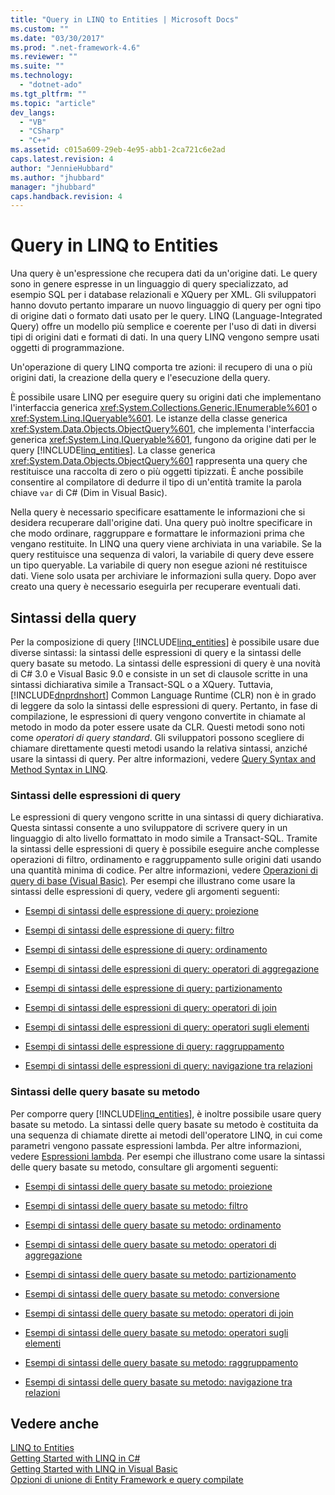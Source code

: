 ```yaml
---
title: "Query in LINQ to Entities | Microsoft Docs"
ms.custom: ""
ms.date: "03/30/2017"
ms.prod: ".net-framework-4.6"
ms.reviewer: ""
ms.suite: ""
ms.technology: 
  - "dotnet-ado"
ms.tgt_pltfrm: ""
ms.topic: "article"
dev_langs: 
  - "VB"
  - "CSharp"
  - "C++"
ms.assetid: c015a609-29eb-4e95-abb1-2ca721c6e2ad
caps.latest.revision: 4
author: "JennieHubbard"
ms.author: "jhubbard"
manager: "jhubbard"
caps.handback.revision: 4
---
```

# Query in LINQ to Entities
Una query è un'espressione che recupera dati da un'origine dati.  Le query sono in genere espresse in un linguaggio di query specializzato, ad esempio SQL per i database relazionali e XQuery per XML.  Gli sviluppatori hanno dovuto pertanto imparare un nuovo linguaggio di query per ogni tipo di origine dati o formato dati usato per le query.  LINQ \(Language\-Integrated Query\) offre un modello più semplice e coerente per l'uso di dati in diversi tipi di origini dati e formati di dati.  In una query LINQ vengono sempre usati oggetti di programmazione.  
  
 Un'operazione di query LINQ comporta tre azioni: il recupero di una o più origini dati, la creazione della query e l'esecuzione della query.  
  
 È possibile usare LINQ per eseguire query su origini dati che implementano l'interfaccia generica <xref:System.Collections.Generic.IEnumerable%601> o <xref:System.Linq.IQueryable%601>.  Le istanze della classe generica <xref:System.Data.Objects.ObjectQuery%601>, che implementa l'interfaccia generica <xref:System.Linq.IQueryable%601>, fungono da origine dati per le query [!INCLUDE[linq_entities](../../../../../../includes/linq-entities-md.md)].  La classe generica <xref:System.Data.Objects.ObjectQuery%601> rappresenta una query che restituisce una raccolta di zero o più oggetti tipizzati.  È anche possibile consentire al compilatore di dedurre il tipo di un'entità tramite la parola chiave `var` di C\# \(Dim in Visual Basic\).  
  
 Nella query è necessario specificare esattamente le informazioni che si desidera recuperare dall'origine dati.  Una query può inoltre specificare in che modo ordinare, raggruppare e formattare le informazioni prima che vengano restituite.  In LINQ una query viene archiviata in una variabile.  Se la query restituisce una sequenza di valori, la variabile di query deve essere un tipo queryable.  La variabile di query non esegue azioni né restituisce dati. Viene solo usata per archiviare le informazioni sulla query.  Dopo aver creato una query è necessario eseguirla per recuperare eventuali dati.  
  
## Sintassi della query  
 Per la composizione di query [!INCLUDE[linq_entities](../../../../../../includes/linq-entities-md.md)] è possibile usare due diverse sintassi: la sintassi delle espressioni di query e la sintassi delle query basate su metodo.  La sintassi delle espressioni di query è una novità di C\# 3.0 e Visual Basic 9.0 e consiste in un set di clausole scritte in una sintassi dichiarativa simile a Transact\-SQL o a XQuery.  Tuttavia, [!INCLUDE[dnprdnshort](../../../../../../includes/dnprdnshort-md.md)] Common Language Runtime \(CLR\) non è in grado di leggere da solo la sintassi delle espressioni di query.  Pertanto, in fase di compilazione, le espressioni di query vengono convertite in chiamate al metodo in modo da poter essere usate da CLR.  Questi metodi sono noti come *operatori di query standard*.  Gli sviluppatori possono scegliere di chiamare direttamente questi metodi usando la relativa sintassi, anziché usare la sintassi di query. Per altre informazioni, vedere [Query Syntax and Method Syntax in LINQ](../Topic/Query%20Syntax%20and%20Method%20Syntax%20in%20LINQ%20\(C%23\).md).  
  
### Sintassi delle espressioni di query  
 Le espressioni di query vengono scritte in una sintassi di query dichiarativa.  Questa sintassi consente a uno sviluppatore di scrivere query in un linguaggio di alto livello formattato in modo simile a Transact\-SQL.  Tramite la sintassi delle espressioni di query è possibile eseguire anche complesse operazioni di filtro, ordinamento e raggruppamento sulle origini dati usando una quantità minima di codice.  Per altre informazioni, vedere [Operazioni di query di base \(Visual Basic\)](../Topic/Basic%20Query%20Operations%20\(Visual%20Basic\).md).  Per esempi che illustrano come usare la sintassi delle espressioni di query, vedere gli argomenti seguenti:  
  
-   [Esempi di sintassi delle espressione di query: proiezione](../../../../../../docs/framework/data/adonet/ef/language-reference/query-expression-syntax-examples-projection.md)  
  
-   [Esempi di sintassi delle espressione di query: filtro](../../../../../../docs/framework/data/adonet/ef/language-reference/query-expression-syntax-examples-filtering.md)  
  
-   [Esempi di sintassi delle espressione di query: ordinamento](../../../../../../docs/framework/data/adonet/ef/language-reference/query-expression-syntax-examples-ordering.md)  
  
-   [Esempi di sintassi delle espressioni di query: operatori di aggregazione](../../../../../../docs/framework/data/adonet/ef/language-reference/query-expression-syntax-examples-aggregate-operators.md)  
  
-   [Esempi di sintassi delle espressione di query: partizionamento](../../../../../../docs/framework/data/adonet/ef/language-reference/query-expression-syntax-examples-partitioning.md)  
  
-   [Esempi di sintassi delle espressioni di query: operatori di join](../../../../../../docs/framework/data/adonet/ef/language-reference/query-expression-syntax-examples-join-operators.md)  
  
-   [Esempi di sintassi delle espressioni di query: operatori sugli elementi](../../../../../../docs/framework/data/adonet/ef/language-reference/query-expression-syntax-examples-element-operators.md)  
  
-   [Esempi di sintassi delle espressione di query: raggruppamento](../../../../../../docs/framework/data/adonet/ef/language-reference/query-expression-syntax-examples-grouping.md)  
  
-   [Esempi di sintassi delle espressioni di query: navigazione tra relazioni](../../../../../../docs/framework/data/adonet/ef/language-reference/query-expression-syntax-examples-navigating-relationships.md)  
  
### Sintassi delle query basate su metodo  
 Per comporre query [!INCLUDE[linq_entities](../../../../../../includes/linq-entities-md.md)], è inoltre possibile usare query basate su metodo.  La sintassi delle query basate su metodo è costituita da una sequenza di chiamate dirette ai metodi dell'operatore LINQ, in cui come parametri vengono passate espressioni lambda.  Per altre informazioni, vedere [Espressioni lambda](../Topic/Lambda%20Expressions%20\(C%23%20Programming%20Guide\).md).  Per esempi che illustrano come usare la sintassi delle query basate su metodo, consultare gli argomenti seguenti:  
  
-   [Esempi di sintassi delle query basate su metodo: proiezione](../../../../../../docs/framework/data/adonet/ef/language-reference/method-based-query-syntax-examples-projection.md)  
  
-   [Esempi di sintassi delle query basate su metodo: filtro](../../../../../../docs/framework/data/adonet/ef/language-reference/method-based-query-syntax-examples-filtering.md)  
  
-   [Esempi di sintassi delle query basate su metodo: ordinamento](../../../../../../docs/framework/data/adonet/ef/language-reference/method-based-query-syntax-examples-ordering.md)  
  
-   [Esempi di sintassi delle query basate su metodo: operatori di aggregazione](../../../../../../docs/framework/data/adonet/ef/language-reference/method-based-query-syntax-examples-aggregate-operators.md)  
  
-   [Esempi di sintassi delle query basate su metodo: partizionamento](../../../../../../docs/framework/data/adonet/ef/language-reference/method-based-query-syntax-examples-partitioning.md)  
  
-   [Esempi di sintassi delle query basate su metodo: conversione](../../../../../../docs/framework/data/adonet/ef/language-reference/method-based-query-syntax-examples-conversion.md)  
  
-   [Esempi di sintassi delle query basate su metodo: operatori di join](../../../../../../docs/framework/data/adonet/ef/language-reference/method-based-query-syntax-examples-join-operators.md)  
  
-   [Esempi di sintassi delle query basate su metodo: operatori sugli elementi](../../../../../../docs/framework/data/adonet/ef/language-reference/method-based-query-syntax-examples-element-operators.md)  
  
-   [Esempi di sintassi delle query basate su metodo: raggruppamento](../../../../../../docs/framework/data/adonet/ef/language-reference/method-based-query-syntax-examples-grouping.md)  
  
-   [Esempi di sintassi delle query basate su metodo: navigazione tra relazioni](../../../../../../docs/framework/data/adonet/ef/language-reference/method-based-query-syntax-examples-navigating-relationships.md)  
  
## Vedere anche  
 [LINQ to Entities](../../../../../../docs/framework/data/adonet/ef/language-reference/linq-to-entities.md)   
 [Getting Started with LINQ in C\#](../Topic/Getting%20Started%20with%20LINQ%20in%20C%23.md)   
 [Getting Started with LINQ in Visual Basic](../Topic/Getting%20Started%20with%20LINQ%20in%20Visual%20Basic.md)   
 [Opzioni di unione di Entity Framework e query compilate](http://go.microsoft.com/fwlink/?LinkId=199591)